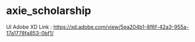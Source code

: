 # axie_scholarship

UI Adobe XD Link : https://xd.adobe.com/view/5ea204b1-8f6f-42a3-955a-17a1778fa853-0bf1/


